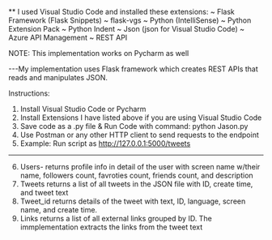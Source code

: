** I used Visual Studio Code and installed these extensions:
~ Flask Framework (Flask Snippets) 
~ flask-vgs
~ Python (IntelliSense)
~ Python Extension Pack
~ Python Indent
~ Json (json for Visual Studio Code)
~ Azure API Management
~ REST API

NOTE:
This implementation works on Pycharm as well 

---My implementation uses Flask framework which creates REST APIs that reads and manipulates JSON. 

Instructions: 

1. Install Visual Studio Code or Pycharm 
2. Install Extensions I have listed above if you are using Visual Studio Code
3. Save code as a .py file & Run Code with command: python Jason.py
4. Use Postman or any other HTTP client to send requests to the endpoint 
5. Example: Run script as  http://127.0.0.1:5000/tweets
------------------------------------------------------------------------------------------------
6. Users- returns profile info in detail of the user with screen name w/their name, followers count, favroties count, friends count, and description 
7. Tweets returns a list of all tweets in the JSON file with ID, create time, and tweet text
8. Tweet_id returns details of the tweet with text, ID, language, screen name, and create time. 
9. Links  returns a list of all external links grouped by ID. The immplementation extracts the links from the tweet text 
